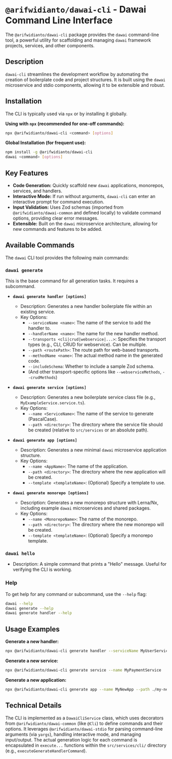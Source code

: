 # `@arifwidianto/dawai-cli` - Dawai Command Line Interface

The `@arifwidianto/dawai-cli` package provides the `dawai` command-line tool, a powerful utility for scaffolding and managing `dawai` framework projects, services, and other components.

## Description

`dawai-cli` streamlines the development workflow by automating the creation of boilerplate code and project structures. It is built using the `dawai` microservice and stdio components, allowing it to be extensible and robust.

## Installation

The CLI is typically used via `npx` or by installing it globally.

**Using with `npx` (recommended for one-off commands):**
```bash
npx @arifwidianto/dawai-cli <command> [options]
```

**Global Installation (for frequent use):**
```bash
npm install -g @arifwidianto/dawai-cli
dawai <command> [options]
```

## Key Features

*   **Code Generation:** Quickly scaffold new `dawai` applications, monorepos, services, and handlers.
*   **Interactive Mode:** If run without arguments, `dawai-cli` can enter an interactive prompt for command execution.
*   **Input Validation:** Uses Zod schemas (imported from `@arifwidianto/dawai-common` and defined locally) to validate command options, providing clear error messages.
*   **Extensible:** Built on the `dawai` microservice architecture, allowing for new commands and features to be added.

## Available Commands

The `dawai` CLI tool provides the following main commands:

### `dawai generate`

This is the base command for all generation tasks. It requires a subcommand.

*   **`dawai generate handler [options]`**
    *   Description: Generates a new handler boilerplate file within an existing service.
    *   Key Options:
        *   `--serviceName <name>`: The name of the service to add the handler to.
        *   `--handlerName <name>`: The name for the new handler method.
        *   `--transports <cli|crud|webservice|...>`: Specifies the transport types (e.g., CLI, CRUD for webservice). Can be multiple.
        *   `--path <routePath>`: The route path for web-based transports.
        *   `--methodName <name>`: The actual method name in the generated code.
        *   `--includeSchema`: Whether to include a sample Zod schema.
        *   (And other transport-specific options like `--webserviceMethods`, `--crudMethods`)

*   **`dawai generate service [options]`**
    *   Description: Generates a new boilerplate service class file (e.g., `MyExampleService.service.ts`).
    *   Key Options:
        *   `--name <ServiceName>`: The name of the service to generate (PascalCase).
        *   `--path <directory>`: The directory where the service file should be created (relative to `src/services` or an absolute path).

*   **`dawai generate app [options]`**
    *   Description: Generates a new minimal `dawai` microservice application structure.
    *   Key Options:
        *   `--name <AppName>`: The name of the application.
        *   `--path <directory>`: The directory where the new application will be created.
        *   `--template <templateName>`: (Optional) Specify a template to use.

*   **`dawai generate monorepo [options]`**
    *   Description: Generates a new monorepo structure with Lerna/Nx, including example `dawai` microservices and shared packages.
    *   Key Options:
        *   `--name <MonorepoName>`: The name of the monorepo.
        *   `--path <directory>`: The directory where the new monorepo will be created.
        *   `--template <templateName>`: (Optional) Specify a monorepo template.

### `dawai hello`

*   Description: A simple command that prints a "Hello" message. Useful for verifying the CLI is working.

### Help

To get help for any command or subcommand, use the `--help` flag:
```bash
dawai --help
dawai generate --help
dawai generate handler --help
```

## Usage Examples

**Generate a new handler:**
```bash
npx @arifwidianto/dawai-cli generate handler --serviceName MyUserService --handlerName GetUserProfile --transports crud --crudMethods GET --path /users/:id
```

**Generate a new service:**
```bash
npx @arifwidianto/dawai-cli generate service --name MyPaymentService
```

**Generate a new application:**
```bash
npx @arifwidianto/dawai-cli generate app --name MyNewApp --path ./my-new-app-directory
```

## Technical Details

The CLI is implemented as a `DawaiCliService` class, which uses decorators from `@arifwidianto/dawai-common` (like `@Cli`) to define commands and their options. It leverages `@arifwidianto/dawai-stdio` for parsing command-line arguments (via `yargs`), handling interactive mode, and managing input/output. The actual generation logic for each command is encapsulated in `execute...` functions within the `src/services/cli/` directory (e.g., `executeGenerateHandlerCommand`).
